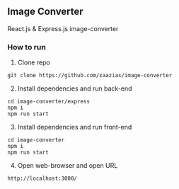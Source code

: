 ## Image Converter

React.js & Express.js image-converter

### How to run
1. Clone repo
```
git clone https://github.com/xaazias/image-converter
```
2. Install dependencies and run back-end
```
cd image-converter/express
npm i
npm run start
```
3. Install dependencies and run front-end
```
cd image-converter
npm i
npm run start
```
4. Open web-browser and open URL
```
http://localhost:3000/
```
